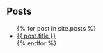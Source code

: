 ## Posts

<ul>
  {% for post in site.posts %}
    <li>
      <a href="{{ post.url | prepend: site.baseurl  }}">{{ post.title }}</a>
    </li>
  {% endfor %}
</ul>
